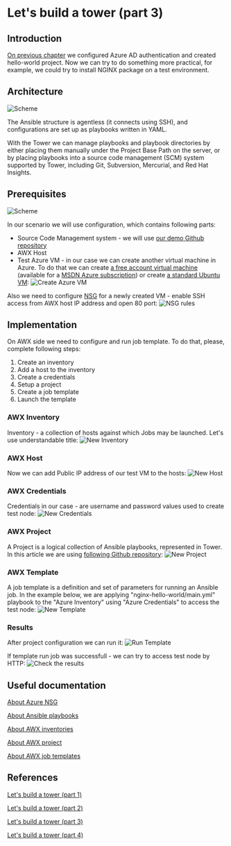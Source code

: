 # Let's build a tower (part 3)

## Introduction

[On previous chapter](/ansible-tower-01) we configured Azure AD authentication and created hello-world project. Now we can try to do something more practical, for example, we could try to install NGINX package on a test environment. 

## Architecture

![Scheme](/images/ansible-tower/awx_flow.png)

The Ansible structure is agentless (it connects using SSH), and configurations are set up as playbooks written in YAML.

With the Tower we can manage playbooks and playbook directories by either placing them manually under the Project Base Path on the server, or by placing playbooks into a source code management (SCM) system supported by Tower, including Git, Subversion, Mercurial, and Red Hat Insights.

## Prerequisites

![Scheme](/images/ansible-tower/awx_current_flow.png)

In our scenario we will use configuration, which contains following parts:
* Source Code Management system - we will use [our demo Github repository](https://github.com/groovy-sky/tower-examples.git)
* AWX Host
* Test Azure VM - in our case we can create another virtual machine in Azure. To do that we can create [a free account virtual machine](https://azuremarketplace.microsoft.com/en-us/marketplace/apps/microsoft.freeaccountvirtualmachine) (available for a [MSDN Azure subscription](https://azure.microsoft.com/en-us/pricing/member-offers/credit-for-visual-studio-subscribers/)) or  create [a standard Ubuntu VM](https://docs.microsoft.com/en-us/azure/virtual-machines/linux/quick-create-portal#create-virtual-machine):
![Create Azure VM](/images/ansible-tower/create_test_vm_node.png)

Also we need to configure [NSG](https://docs.microsoft.com/en-us/azure/virtual-network/manage-network-security-group) for a newly created VM - enable SSH access from AWX host IP address and open 80 port:
![NSG rules](/images/ansible-tower/test_node_nsg_rules.png)

## Implementation

On AWX side we need to configure and run job template. To do that, please, complete following steps:
1. Create an inventory
1. Add a host to the inventory
1. Create a credentials
1. Setup a project
1. Create a job template
1. Launch the template

### AWX Inventory

Inventory - a collection of hosts against which Jobs may be launched. Let's use understandable title:
![New Inventory](/images/ansible-tower/create_azure_inventory.png)

### AWX Host

Now we can add Public IP address of our test VM to the hosts:
![New Host](/images/ansible-tower/add_azure_first_host.png)

### AWX Credentials

Credentials in our case - are username and password values used to create test node:
![New Credentials](/images/ansible-tower/create_azure_credentials.png)

### AWX Project

A Project is a logical collection of Ansible playbooks, represented in Tower. In this article we are using [following Github repository](https://github.com/groovy-sky/tower-examples.git):
![New Project](/images/ansible-tower/create_tower_project.png)

### AWX Template

A job template is a definition and set of parameters for running an Ansible job. In the example below, we are applying "nginx-hello-world/main.yml" playbook to the "Azure Inventory" using "Azure Credentials" to access the test node:
![New Template](/images/ansible-tower/create_azure_template.png)

### Results

After project configuration we can run it:
![Run Template](/images/ansible-tower/run_template.png)

If template run job was successfull - we can try to access test node by HTTP:
![Check the results](/images/ansible-tower/check_job_results.png)

## Useful documentation

[About Azure NSG](https://blogs.msdn.microsoft.com/igorpag/2016/05/14/azure-network-security-groups-nsg-best-practices-and-lessons-learned/)

[About Ansible playbooks](https://docs.ansible.com/ansible/latest/user_guide/playbooks_intro.html)

[About AWX inventories](https://docs.ansible.com/ansible-tower/latest/html/userguide/inventories.html)

[About AWX project](https://docs.ansible.com/ansible-tower/latest/html/userguide/projects.html)

[About AWX job templates](https://docs.ansible.com/ansible-tower/latest/html/userguide/job_templates.html)

## References

[Let's build a tower (part 1)](/ansible-tower-00/README.md)

[Let's build a tower (part 2)](/ansible-tower-01/README.md)

[Let's build a tower (part 3)](/ansible-tower-02/README.md)

[Let's build a tower (part 4)](/ansible-tower-03/README.md)
